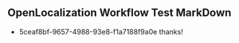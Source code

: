 ## OpenLocalization Workflow Test MarkDown
* 5ceaf8bf-9657-4988-93e8-f1a7188f9a0e thanks!

<!--HONumber=Aug16_HO4-->


